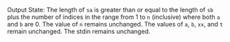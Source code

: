 Output State: The length of `sa` is greater than or equal to the length of `sb` plus the number of indices in the range from 1 to `n` (inclusive) where both `a` and `b` are 0. The value of `n` remains unchanged. The values of `a`, `b`, `xx`, and `t` remain unchanged. The stdin remains unchanged.